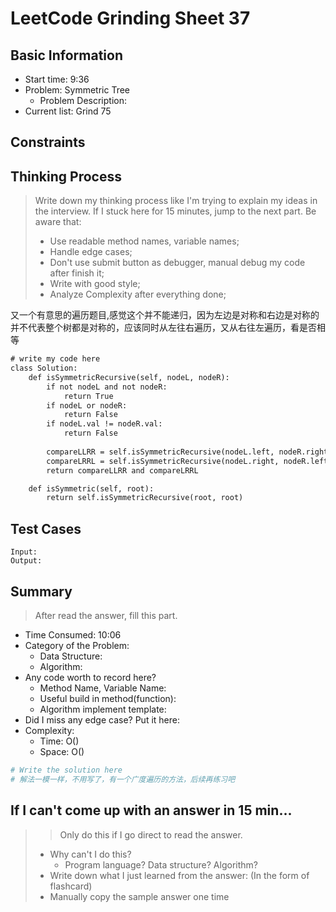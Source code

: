# LeetCode Grinding Sheet 37

## Basic Information

- Start time: 9:36
- Problem: Symmetric Tree
  - Problem Description:
- Current list: Grind 75

## Constraints

## Thinking Process

> Write down my thinking process like I'm trying to explain my ideas in the interview. If I stuck here for 15 minutes, jump to the next part.
> Be aware that:
>
> - Use readable method names, variable names;
> - Handle edge cases;
> - Don't use submit button as debugger, manual debug my code after finish it;
> - Write with good style;
> - Analyze Complexity after everything done;

又一个有意思的遍历题目,感觉这个并不能递归，因为左边是对称和右边是对称的并不代表整个树都是对称的，应该同时从左往右遍历，又从右往左遍历，看是否相等

``` txt
# write my code here
class Solution:
    def isSymmetricRecursive(self, nodeL, nodeR):
        if not nodeL and not nodeR:
            return True
        if nodeL or nodeR:
            return False
        if nodeL.val != nodeR.val:
            return False
        
        compareLLRR = self.isSymmetricRecursive(nodeL.left, nodeR.right)
        compareLRRL = self.isSymmetricRecursive(nodeL.right, nodeR.left)
        return compareLLRR and compareLRRL

    def isSymmetric(self, root):
        return self.isSymmetricRecursive(root, root)
```

## Test Cases

``` text
Input:
Output:
```

## Summary

> After read the answer, fill this part.

- Time Consumed: 10:06
- Category of the Problem:
  - Data Structure:
  - Algorithm:
- Any code worth to record here?
  - Method Name, Variable Name:
  - Useful build in method(function):
  - Algorithm implement template:
- Did I miss any edge case? Put it here:
- Complexity:
  - Time: O()
  - Space: O()

``` python
# Write the solution here
# 解法一模一样，不用写了，有一个广度遍历的方法，后续再练习吧
```

## If I can't come up with an answer in 15 min...

> > Only do this if I go direct to read the answer.
>
> - Why can't I do this?
>   - Program language? Data structure? Algorithm?
> - Write down what I just learned from the answer: (In the form of flashcard)
> - Manually copy the sample answer one time
